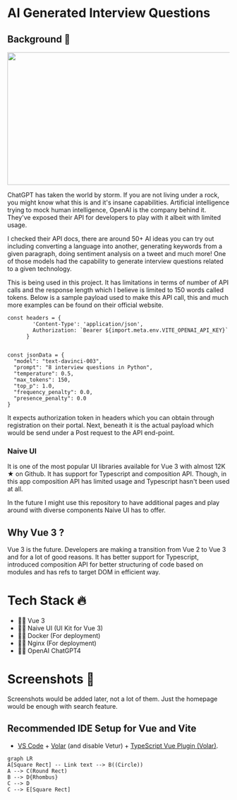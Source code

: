 # AI Generated Interview Questions

## Background 🔦

<img src="https://branditechture.agency/brand-logos/wp-content/uploads/wpdm-cache/OpenAI-900x0.png" align="center" width="800" height="300">

ChatGPT has taken the world by storm. If you are not living under a rock, you might know what this is and it's insane capabilities. Artificial intelligence trying to mock human intelligence, OpenAI is the company behind it. They've exposed their API for developers to play with it albeit with limited usage.

I checked their API docs, there are around 50+ AI ideas you can try out including converting a language into another, generating keywords from a given paragraph, doing sentiment analysis on a tweet and much more! One of those models had the capability to generate interview questions related to a given technology.

This is being used in this project. It has limitations in terms of number of API calls and the response length which I believe is limited to 150 words called tokens. Below is a sample payload used to make this API call, this and much more examples can be found on their official website.

```
const headers = {
        'Content-Type': 'application/json',
        Authorization: `Bearer ${import.meta.env.VITE_OPENAI_API_KEY}`
      }
      
      
const jsonData = {
  "model": "text-davinci-003",
  "prompt": "8 interview questions in Python",
  "temperature": 0.5,
  "max_tokens": 150,
  "top_p": 1.0,
  "frequency_penalty": 0.0,
  "presence_penalty": 0.0
}
```

It expects authorization token in headers which you can obtain through registration on their portal. Next, beneath it is the actual payload which would be send under a Post request to the API end-point.

### Naive UI

It is one of the most popular UI libraries available for Vue 3 with almost 12K ★ on Github. It has support for Typescript and composition API. Though, in this app composition API has limited usage and Typescript hasn't been used at all.

In the future I might use this repository to have additional pages and play around with diverse components Naive UI has to offer.

## Why Vue 3 ?

Vue 3 is the future. Developers are making a transition from Vue 2 to Vue 3 and for a lot of good reasons. It has better support for Typescript, introduced composition API for better structuring of code based on modules and has refs to target DOM in efficient way.

# Tech Stack 🔥

* ✍🏻 Vue 3
* ✍🏻 Naive UI (UI Kit for Vue 3)
* ✍🏻 Docker (For deployment)
* ✍🏻 Nginx (For deployment)
* ✍🏻 OpenAI ChatGPT4

# Screenshots 🤳

Screenshots would be added later, not a lot of them. Just the homepage would be enough with search feature.

## Recommended IDE Setup for Vue and Vite

- [VS Code](https://code.visualstudio.com/) + [Volar](https://marketplace.visualstudio.com/items?itemName=Vue.volar) (and disable Vetur) + [TypeScript Vue Plugin (Volar)](https://marketplace.visualstudio.com/items?itemName=Vue.vscode-typescript-vue-plugin).

```mermaid
graph LR
A[Square Rect] -- Link text --> B((Circle))
A --> C(Round Rect)
B --> D{Rhombus}
C --> D
C --> E[Square Rect]
```
